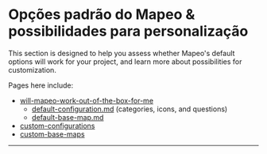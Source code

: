 # Opções padrão do Mapeo & possibilidades para personalização

This section is designed to help you assess whether Mapeo's default options will work for your project, and learn more about possibilities for customization.

Pages here include:

* [will-mapeo-work-out-of-the-box-for-me](will-mapeo-work-out-of-the-box-for-me/ "mention")
  * [default-configuration.md](will-mapeo-work-out-of-the-box-for-me/default-configuration.md "mention") (categories, icons, and questions)
  * [default-base-map.md](will-mapeo-work-out-of-the-box-for-me/default-base-map.md "mention")
* [custom-configurations](custom-configurations/ "mention")
* [custom-base-maps](custom-base-maps/ "mention")

****

